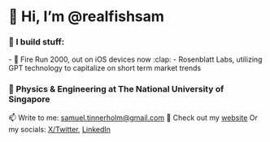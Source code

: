 <h1>👋 Hi, I’m @realfishsam</h1>

<h3>👀 I build stuff:</h3>
- 💞️ Fire Run 2000, out on iOS devices now :clap:
- Rosenblatt Labs, utilizing GPT technology to capitalize on short term market trends

<h3>🌱 Physics & Engineering at The National University of Singapore</h3>

📫 Write to me: samuel.tinnerholm@gmail.com
 💞️ Check out my [website](https://samueltinnerholm.com/)
 Or my socials: [X/Twitter](https://twitter.com/SamTinnerholm), [LinkedIn](https://www.linkedin.com/in/samuel-tinnerholm-20aa06160/) 

<!---
realfishsam/realfishsam is a ✨ special ✨ repository because its `README.md` (this file) appears on your GitHub profile.
You can click the Preview link to take a look at your changes.
--->
